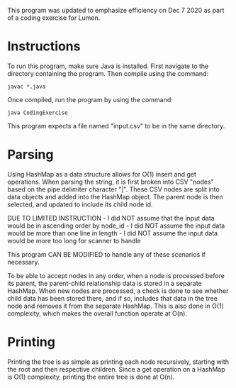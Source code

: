 This program was updated to emphasize efficiency on Dec 7 2020 as part of
a coding exercise for Lumen.

#							Instructions
To run this program, make sure Java is installed. First navigate to the
directory containing the program. Then compile using the command:

	javac *.java

Once compiled, run the program by using the command:

	java CodingExercise

This program expects a file named "input.csv" to be in the same directory.

#							Parsing

Using HashMap as a data structure allows for O(1) insert and get
operations. When parsing the string, it is first broken into CSV "nodes"
based on the pipe delimiter character "|". These CSV nodes are split into
data objects and added into the HashMap object. The parent node is then
selected, and updated to include its child node id.

DUE TO LIMITED INSTRUCTION
	- I did NOT assume that the input data would be in ascending order
	by node_id
	- I did NOT assume the input data would be more than one line in
	length
	- I did NOT assume the input data would be more too long for scanner
	to handle

This program CAN BE MODIFIED to handle any of these scenarios if
necessary.

To be able to accept nodes in any order, when a node is processed before
its parent, the parent-child relationship data is stored in a separate
HashMap. When new nodes are processed, a check is done to see whether
child data has been stored there, and if so, includes that data in the
tree node and removes it from the separate HashMap. This is also done in
O(1) complexity, which makes the overall function operate at O(n).

#							Printing

Printing the tree is as simple as printing each node recursively,
starting with the root and then respective children. Since a get 
operation on a HashMap is O(1) complexity, printing the entire tree is
done at O(n).
